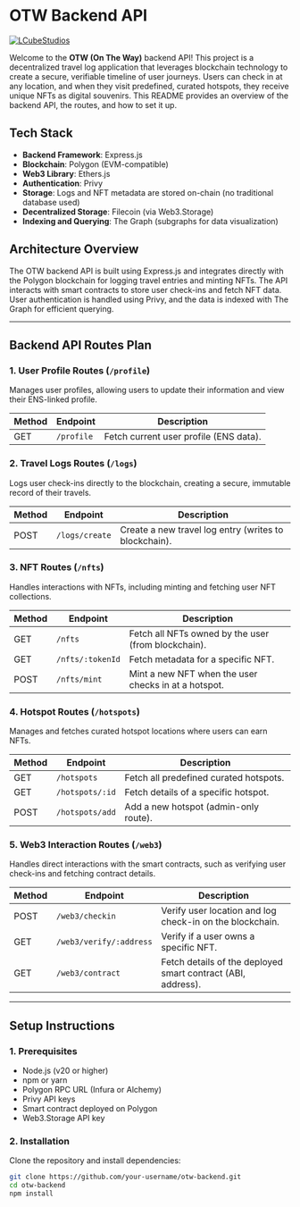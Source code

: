 # OTW Backend API

[![LCubeStudios](https://badgen.net/badge/Developed%20by/LCube%20Studios?color=FFCB05)](https://lcubestudios.io)

Welcome to the **OTW (On The Way)** backend API! This project is a decentralized travel log application that leverages blockchain technology to create a secure, verifiable timeline of user journeys. Users can check in at any location, and when they visit predefined, curated hotspots, they receive unique NFTs as digital souvenirs. This README provides an overview of the backend API, the routes, and how to set it up.

## **Tech Stack**

- **Backend Framework**: Express.js
- **Blockchain**: Polygon (EVM-compatible)
- **Web3 Library**: Ethers.js
- **Authentication**: Privy
- **Storage**: Logs and NFT metadata are stored on-chain (no traditional database used)
- **Decentralized Storage**: Filecoin (via Web3.Storage)
- **Indexing and Querying**: The Graph (subgraphs for data visualization)

## **Architecture Overview**

The OTW backend API is built using Express.js and integrates directly with the Polygon blockchain for logging travel entries and minting NFTs. The API interacts with smart contracts to store user check-ins and fetch NFT data. User authentication is handled using Privy, and the data is indexed with The Graph for efficient querying.

---

## **Backend API Routes Plan**

### **1. User Profile Routes (`/profile`)**

Manages user profiles, allowing users to update their information and view their ENS-linked profile.

| Method | Endpoint        | Description                       |
| ------ | --------------- | --------------------------------- |
| GET    | `/profile`      | Fetch current user profile (ENS data). |

### **2. Travel Logs Routes (`/logs`)**

Logs user check-ins directly to the blockchain, creating a secure, immutable record of their travels.

| Method | Endpoint                   | Description                                       |
| ------ | -------------------------- | ------------------------------------------------- |
| POST   | `/logs/create`             | Create a new travel log entry (writes to blockchain). |

### **3. NFT Routes (`/nfts`)**

Handles interactions with NFTs, including minting and fetching user NFT collections.

| Method | Endpoint                | Description                                           |
| ------ | ----------------------- | ----------------------------------------------------- |
| GET    | `/nfts`                 | Fetch all NFTs owned by the user (from blockchain).   |
| GET    | `/nfts/:tokenId`        | Fetch metadata for a specific NFT.                    |
| POST   | `/nfts/mint`            | Mint a new NFT when the user checks in at a hotspot.  |

### **4. Hotspot Routes (`/hotspots`)**

Manages and fetches curated hotspot locations where users can earn NFTs.

| Method | Endpoint             | Description                                       |
| ------ | -------------------- | ------------------------------------------------- |
| GET    | `/hotspots`          | Fetch all predefined curated hotspots.            |
| GET    | `/hotspots/:id`      | Fetch details of a specific hotspot.              |
| POST   | `/hotspots/add`      | Add a new hotspot (admin-only route).             |

### **5. Web3 Interaction Routes (`/web3`)**

Handles direct interactions with the smart contracts, such as verifying user check-ins and fetching contract details.

| Method | Endpoint                  | Description                                           |
| ------ | ------------------------- | ----------------------------------------------------- |
| POST   | `/web3/checkin`           | Verify user location and log check-in on the blockchain. |
| GET    | `/web3/verify/:address`   | Verify if a user owns a specific NFT.                 |
| GET    | `/web3/contract`          | Fetch details of the deployed smart contract (ABI, address). |

---

## **Setup Instructions**

### **1. Prerequisites**

- Node.js (v20 or higher)
- npm or yarn
- Polygon RPC URL (Infura or Alchemy)
- Privy API keys
- Smart contract deployed on Polygon
- Web3.Storage API key

### **2. Installation**

Clone the repository and install dependencies:

```bash
git clone https://github.com/your-username/otw-backend.git
cd otw-backend
npm install

